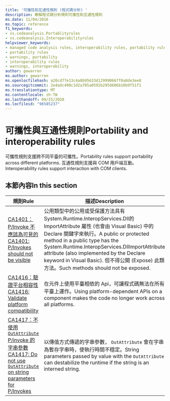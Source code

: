 ```yaml
---
title: '可攜性和互通性規則 (程式碼分析) '
description: 瞭解程式碼分析規則可攜性和互通性規則
ms.date: 11/04/2016
ms.topic: reference
f1_keywords:
- vs.codeanalysis.Portablityrules
- vs.codeanalysis.Interoperabilityrules
helpviewer_keywords:
- managed code analysis rules, interoperability rules, portability rules
- portability rules
- warnings, portability
- interoperability rules
- warnings, interoperability
author: gewarren
ms.author: gewarren
ms.openlocfilehash: a20cd77e13c4a8b95633d129990667f0a8de3ee8
ms.sourcegitcommit: 2e4adc490c1d2a705a0592b295d606b10b9f51f1
ms.translationtype: MT
ms.contentlocale: zh-TW
ms.lasthandoff: 09/25/2020
ms.locfileid: "96585237"
---
```

# <a name="portability-and-interoperability-rules"></a><span data-ttu-id="8eda4-103">可攜性與互通性規則</span><span class="sxs-lookup"><span data-stu-id="8eda4-103">Portability and interoperability rules</span></span>

<span data-ttu-id="8eda4-104">可攜性規則支援跨不同平臺的可攜性。</span><span class="sxs-lookup"><span data-stu-id="8eda4-104">Portability rules support portability across different platforms.</span></span> <span data-ttu-id="8eda4-105">互通性規則支援與 COM 用戶端互動。</span><span class="sxs-lookup"><span data-stu-id="8eda4-105">Interoperability rules support interaction with COM clients.</span></span>

## <a name="in-this-section"></a><span data-ttu-id="8eda4-106">本節內容</span><span class="sxs-lookup"><span data-stu-id="8eda4-106">In this section</span></span>

| <span data-ttu-id="8eda4-107">規則</span><span class="sxs-lookup"><span data-stu-id="8eda4-107">Rule</span></span> | <span data-ttu-id="8eda4-108">描述</span><span class="sxs-lookup"><span data-stu-id="8eda4-108">Description</span></span> |
| - | - |
| [<span data-ttu-id="8eda4-109">CA1401： P/Invoke 不應該為可見的</span><span class="sxs-lookup"><span data-stu-id="8eda4-109">CA1401: P/Invokes should not be visible</span></span>](ca1401.md) | <span data-ttu-id="8eda4-110">公用類型中的公用或受保護方法具有 System.Runtime.InteropServices.Dll的 ImportAttribute 屬性 (也會由 Visual Basic) 中的 Declare 關鍵字來執行。</span><span class="sxs-lookup"><span data-stu-id="8eda4-110">A public or protected method in a public type has the System.Runtime.InteropServices.DllImportAttribute attribute (also implemented by the Declare keyword in Visual Basic).</span></span> <span data-ttu-id="8eda4-111">但不得公開 (Expose) 此類方法。</span><span class="sxs-lookup"><span data-stu-id="8eda4-111">Such methods should not be exposed.</span></span> |
| [<span data-ttu-id="8eda4-112">CA1416：驗證平台相容性</span><span class="sxs-lookup"><span data-stu-id="8eda4-112">CA1416: Validate platform compatibility</span></span>](ca1416.md) | <span data-ttu-id="8eda4-113">在元件上使用平臺相依的 Api，可讓程式碼無法在所有平臺上運作。</span><span class="sxs-lookup"><span data-stu-id="8eda4-113">Using platform-dependent APIs on a component makes the code no longer work across all platforms.</span></span> |
| [<span data-ttu-id="8eda4-114">CA1417：不使用 `OutAttribute` P/invoke 的字串參數</span><span class="sxs-lookup"><span data-stu-id="8eda4-114">CA1417: Do not use `OutAttribute` on string parameters for P/Invokes</span></span>](ca1417.md) | <span data-ttu-id="8eda4-115">以傳值方式傳遞的字串參數， `OutAttribute` 會在字串為暫存字串時，使執行時間不穩定。</span><span class="sxs-lookup"><span data-stu-id="8eda4-115">String parameters passed by value with the `OutAttribute` can destabilize the runtime if the string is an interned string.</span></span> |
